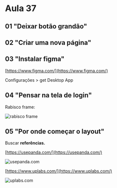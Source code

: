 # Aula 37

## 01 "Deixar botão grandão"

## 02 "Criar uma nova página"

## 03 "Instalar figma"

[https://www.figma.com/](https://www.figma.com/)

Configurações > get Desktop App

## 04 "Pensar na tela de login"

Rabisco frame:

![rabisco frame](mdimg/rabisco_frame.png)

## 05 "Por onde começar o layout"

Buscar **referências.**

[https://usepanda.com/](https://usepanda.com/)

![usepanda.com](mdimg/referencias_layout.png)

[https://www.uplabs.com/](https://www.uplabs.com/)

![uplabs.com](mdimg/referencias_layout2.png)